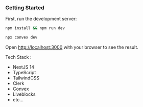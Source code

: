 ### Getting Started

First, run the development server:

```bash
npm install && npm run dev

npx convex dev
```

Open [http://localhost:3000](http://localhost:3000) with your browser to see the result.

Tech Stack : 
- NextJS 14
- TypeScript
- TailwindCSS
- Clerk
- Convex
- Liveblocks
- etc...